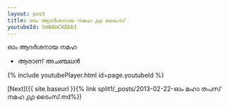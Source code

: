 ```yaml
---
layout: post
title: ഓം ആദർശനായ നമഹ ൧൧ ടൈംസ്
youtubeId: hmN8mCKDbbI
---
```

 
 
 ഓം ആദർശനായ നമഹ 
 
 -  ആരാണ് അചഞ്ചലൻ 
 
  
 
  
 
 
 
 
 
 


{% include youtubePlayer.html id=page.youtubeId %}
 
[Next]({{ site.baseurl }}{% link  split1/_posts/2013-02-22-ഓം മഹാ തപസ് നമഹ ൧൧ ടൈംസ്.md%})
 
